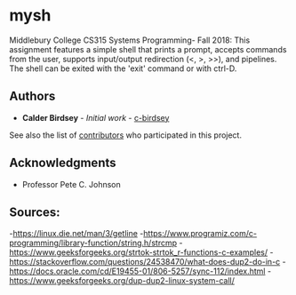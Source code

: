 # mysh

Middlebury College CS315 Systems Programming- Fall 2018: This assignment features a simple shell that prints a prompt, accepts commands from the user, supports input/output redirection (<, >, >>), and pipelines. The shell can be exited with the 'exit' command or with ctrl-D. 

## Authors

* **Calder Birdsey** - *Initial work* - [c-birdsey](https://github.com/c-birdsey)

See also the list of [contributors](https://github.com/c-birdsey/io-syscalls/contributors) who participated in this project.

## Acknowledgments

* Professor Pete C. Johnson

## Sources: 
-https://linux.die.net/man/3/getline
-https://www.programiz.com/c-programming/library-function/string.h/strcmp
-https://www.geeksforgeeks.org/strtok-strtok_r-functions-c-examples/
-https://stackoverflow.com/questions/24538470/what-does-dup2-do-in-c
-https://docs.oracle.com/cd/E19455-01/806-5257/sync-112/index.html
-https://www.geeksforgeeks.org/dup-dup2-linux-system-call/